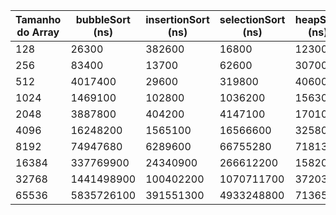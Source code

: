 | Tamanho do Array | bubbleSort (ns) | insertionSort (ns) | selectionSort (ns) | heapSort (ns) | shellSort (ns) | mergeSort (ns) | quickSort (ns) |
|------------------|-----------------|---------------------|---------------------|---------------|----------------|----------------|----------------|
| 128              | 26300           | 382600              | 16800               | 12300         | 39200          | 19500          | 13100          |
| 256              | 83400           | 13700               | 62600               | 30700         | 14500          | 123300         | 300500         |
| 512              | 4017400         | 29600               | 319800              | 40600         | 33500          | 61300          | 27700          |
| 1024             | 1469100         | 102800              | 1036200             | 156300        | 78500          | 241800         | 146400         |
| 2048             | 3887800         | 404200              | 4147100             | 170100        | 179700         | 227300         | 121000         |
| 4096             | 16248200        | 1565100             | 16566600            | 325800        | 472200         | 1990800        | 364900         |
| 8192             | 74947680        | 6289600             | 66755280            | 718130        | 1034640        | 1184410        | 553980         |
| 16384            | 337769900       | 24340900            | 266612200           | 1582000       | 2444000        | 2491300        | 1179400        |
| 32768            | 1441498900      | 100402200           | 1070711700          | 3720300       | 6376100        | 4468800        | 2518100        |
| 65536            | 5835726100      | 391551300           | 4933248800          | 7136500       | 16820600       | 8723700        | 5407000        |
